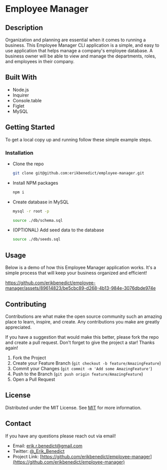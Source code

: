 # Employee Manager

## Description

Organization and planning are essential when it comes to running a business. This Employee Manager CLI application is a simple, and easy to use application that helps manage a company's employee database. A business owner will be able to view and manage the departments, roles, and employees in their company.

## Built With

- Node.js
- Inquirer
- Console.table
- Figlet
- MySQL

## Getting Started

To get a local copy up and running follow these simple example steps.

### Installation

- Clone the repo
  ```sh
  git clone git@github.com:erikbenedict/employee-manager.git
  ```
- Install NPM packages
  ```sh
  npm i
  ```
- Create database in MySQL
  ```sh
  mysql -r root -p
  ```
  ```sh
  source ./db/schema.sql
  ```
- (OPTIONAL) Add seed data to the database
  ```sh
  source ./db/seeds.sql
  ```

## Usage

Below is a demo of how this Employee Manager application works. It's a simple process that will keep your business organized and efficient!


https://github.com/erikbenedict/employee-manager/assets/89614823/be5cbc89-d268-4b13-984e-3076dbde974e


## Contributing

Contributions are what make the open source community such an amazing place to learn, inspire, and create. Any contributions you make are greatly appreciated.

If you have a suggestion that would make this better, please fork the repo and create a pull request. Don't forget to give the project a star! Thanks again!

1. Fork the Project
2. Create your Feature Branch (`git checkout -b feature/AmazingFeature`)
3. Commit your Changes (`git commit -m 'Add some AmazingFeature'`)
4. Push to the Branch (`git push origin feature/AmazingFeature`)
5. Open a Pull Request

## License

Distributed under the MIT License. See [MIT](https://choosealicense.com/licenses/mit/) for more information.

## Contact

If you have any questions please reach out via email!

- Email: erik.r.benedict@gmail.com
- Twitter: [@\_Erik_Benedict](https://twitter.com/_Erik_Benedict)
- Project Link: [https://github.com/erikbenedict/employee-manager](https://github.com/erikbenedict/employee-manager)
